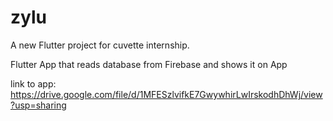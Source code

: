 # zylu

A new Flutter project for cuvette internship.

Flutter App that reads database from Firebase and shows it on App

link to app: https://drive.google.com/file/d/1MFESzlvifkE7GwywhirLwIrskodhDhWj/view?usp=sharing
